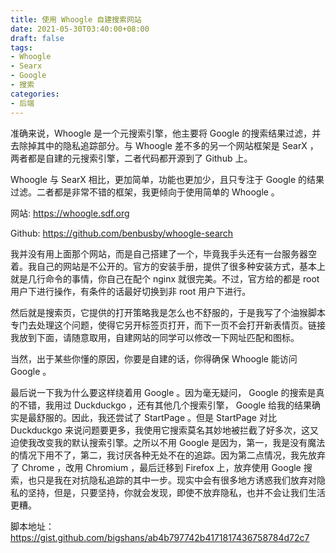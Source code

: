 ```yaml
---
title: 使用 Whoogle 自建搜索网站
date: 2021-05-30T03:40:00+08:00
draft: false
tags:
- Whoogle
- Searx
- Google
- 搜索
categories:
- 后端
---
```


准确来说，Whoogle 是一个元搜索引擎，他主要将 Google 的搜索结果过滤，并去除掉其中的隐私追踪部分。与 Whoogle 差不多的另一个网站框架是 SearX ，两者都是自建的元搜索引擎，二者代码都开源到了 Github 上。

Whoogle 与 SearX 相比，更加简单，功能也更加少，且只专注于 Google 的结果过滤。二者都是非常不错的框架，我更倾向于使用简单的 Whoogle 。

网站: https://whoogle.sdf.org

Github: https://github.com/benbusby/whoogle-search

我并没有用上面那个网站，而是自己搭建了一个，毕竟我手头还有一台服务器空着。我自己的网站是不公开的。官方的安装手册，提供了很多种安装方式，基本上就是几行命令的事情，你自己在配个 nginx 就很完美。不过，官方给的都是 root 用户下进行操作，有条件的话最好切换到非 root 用户下进行。

然后就是搜索页，它提供的打开策略我是怎么也不舒服的，于是我写了个油猴脚本专门去处理这个问题，使得它另开标签页打开，而下一页不会打开新表情页。链接我放到下面，请随意取用，自建网站的同学可以修改一下网址匹配和图标。

当然，出于某些你懂的原因，你要是自建的话，你得确保 Whoogle 能访问 Google 。

最后说一下我为什么要这样绕着用 Google 。因为毫无疑问， Google 的搜索是真的不错，我用过 Duckduckgo ，还有其他几个搜索引擎， Google 给我的结果确实是最舒服的。因此，我还尝试了 StartPage 。但是 StartPage 对比 Duckduckgo 来说问题要更多，我使用它搜索莫名其妙地被拦截了好多次，这又迫使我改变我的默认搜索引擎。之所以不用 Google 是因为，第一，我是没有魔法的情况下用不了，第二，我讨厌各种无处不在的追踪。因为第二点情况，我先放弃了 Chrome ，改用 Chromium ，最后迁移到 Firefox 上，放弃使用 Google 搜索，也只是我在对抗隐私追踪的其中一步。现实中会有很多地方诱惑我们放弃对隐私的坚持，但是，只要坚持，你就会发现，即使不放弃隐私，也并不会让我们生活更糟。

脚本地址： https://gist.github.com/bigshans/ab4b797742b4171817436758784d72c7

